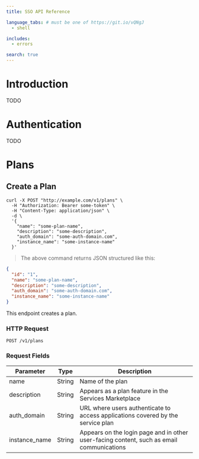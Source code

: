 ```yaml
---
title: SSO API Reference

language_tabs: # must be one of https://git.io/vQNgJ
  - shell

includes:
  - errors

search: true
---
```


# Introduction

TODO

# Authentication

TODO

# Plans

## Create a Plan

```shell
curl -X POST "http://example.com/v1/plans" \
  -H "Authorization: Bearer some-token" \
  -H "Content-Type: application/json" \
  -d \
  '{
    "name": "some-plan-name",
    "description": "some-description",
    "auth_domain": "some-auth-domain.com",
    "instance_name": "some-instance-name"
  }'
```

> The above command returns JSON structured like this:

```json
{
  "id": "1",
  "name": "some-plan-name",
  "description": "some-description",
  "auth_domain": "some-auth-domain.com",
  "instance_name": "some-instance-name"
}
```

This endpoint creates a plan.

### HTTP Request

`POST /v1/plans`

### Request Fields

Parameter | Type | Description
--------- | ------- | -----------
name | String | Name of the plan
description | String | Appears as a plan feature in the Services Marketplace
auth_domain | String | URL where users authenticate to access applications covered by the service plan
instance_name | String | Appears on the login page and in other user-facing content, such as email communications
